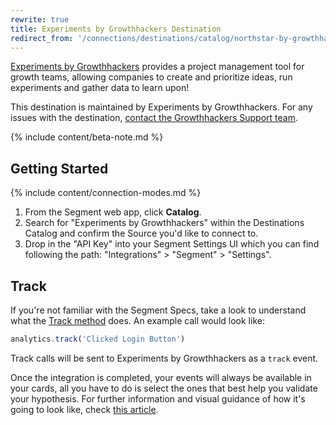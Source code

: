 ```yaml
---
rewrite: true
title: Experiments by Growthhackers Destination
redirect_from: '/connections/destinations/catalog/northstar-by-growthhackers/'
---
```

[Experiments by Growthhackers](http://growthhackers.com/software) provides a project management tool for growth teams, allowing companies to create and prioritize ideas, run experiments and gather data to learn upon!

This destination is maintained by Experiments by Growthhackers. For any issues with the destination, [contact the Growthhackers Support team](mailto:tech@growthhackers.com).

{% include content/beta-note.md %}

## Getting Started

{% include content/connection-modes.md %}

1. From the Segment web app, click **Catalog**.
2. Search for "Experiments by Growthhackers" within the Destinations Catalog and confirm the Source you'd like to connect to.
3. Drop in the "API Key" into your Segment Settings UI which you can find following the path: "Integrations" > "Segment" > "Settings".

## Track

If you're not familiar with the Segment Specs, take a look to understand what the [Track method](https://segment.com/docs/connections/spec/track/) does. An example call would look like:

```js
analytics.track('Clicked Login Button')
```

Track calls will be sent to Experiments by Growthhackers as a `track` event.

Once the integration is completed, your events will always be available in your cards, all you have to do is select the ones that best help you validate your hypothesis. For further information and visual guidance of how it's going to look like, check [this article](https://www.notion.so/Integrate-Experiments-with-Segment-77843e36055d4288b1d8c85e1aa5f96e).
